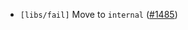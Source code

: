 - `[libs/fail]` Move to `internal`
  ([\#1485](https://github.com/depinnetwork/por-consensus/pull/1485))